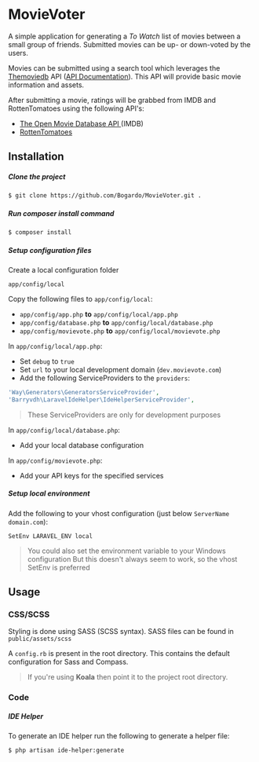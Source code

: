 MovieVoter
==========

A simple application for generating a *To Watch* list of movies between a small group of friends.
Submitted movies can be up- or down-voted by the users.

Movies can be submitted using a search tool which leverages the [Themoviedb](http://www.themoviedb.org/) API ([API Documentation](http://www.themoviedb.org/documentation/api)).
This API will provide basic movie information and assets.

After submitting a movie, ratings will be grabbed from IMDB and RottenTomatoes using the following API's:
* [The Open Movie Database API ](http://www.omdbapi.com/) (IMDB)
* [RottenTomatoes](http://developer.rottentomatoes.com/)

Installation
------------
##### Clone the project
```bash
$ git clone https://github.com/Bogardo/MovieVoter.git .
```
##### Run composer install command
```bash
$ composer install
```

##### Setup configuration files
 
Create a local configuration folder
```
app/config/local
```

Copy the following files to `app/config/local`:

- `app/config/app.php` **to** `app/config/local/app.php`
- `app/config/database.php` **to** `app/config/local/database.php`
- `app/config/movievote.php` **to** `app/config/local/movievote.php`

In `app/config/local/app.php`:
- Set `debug` to `true`
- Set `url` to your local development domain (`dev.movievote.com`)
- Add the following ServiceProviders to the `providers`:
```php
'Way\Generators\GeneratorsServiceProvider',
'Barryvdh\LaravelIdeHelper\IdeHelperServiceProvider',
```
> These ServiceProviders are only for development purposes 

In `app/config/local/database.php`:
- Add your local database configuration

In `app/config/movievote.php`:
- Add your API keys for the specified services

##### Setup local environment

Add the following to your vhost configuration (just below `ServerName domain.com`):
```
SetEnv LARAVEL_ENV local
```

> You could also set the environment variable to your Windows configuration
> But this doesn't always seem to work, so the vhost SetEnv is preferred

Usage
-----

### CSS/SCSS
Styling is done using SASS (SCSS syntax).
SASS files can be found in `public/assets/scss`

A `config.rb` is present in the root directory.
This contains the default configuration for Sass and Compass.
> If you're using **Koala** then point it to the project root directory.

### Code

##### IDE Helper
To generate an IDE helper run the following to generate a helper file:
```bash
$ php artisan ide-helper:generate
```